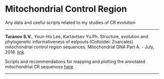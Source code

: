 # Mitochondrial Control Region
Any data and useful scripts related to my studies of CR evolution

---

<p><b>Turanov S.V.</b>, Youn-Ho Lee, Kartavtsev Yu.Ph. Structure, evolution and phylogenetic informativeness of eelpouts (Cottoidei: Zoarcales) mitochondrial control region sequences. Mitochondrial DNA Part A. - July, 2018. <a href="https://www.tandfonline.com/eprint/G3kz8YUJNQSuUKC2GS9P/full">link</a> <p>

Scripts and recommendations for mapping and plotting the annotated mitochondrial CR sequences [here](https://github.com/Sturcoal/Mitochondrial-Control-Region/blob/master/CR_mapping_and_plotting.R)



---
